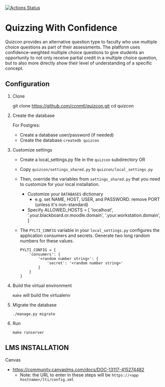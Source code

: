 [![Actions Status](https://github.com/ccnmtl/quizcon/workflows/build-and-test/badge.svg)](https://github.com/ccnmtl/quizcon/actions)

# Quizzing With Confidence

Quizcon provides an alternative question type to faculty who use multiple choice questions as part of their assessments. The platform uses confidence-weighted multiple choice questions to give students an opportunity to not only receive partial credit in a multiple choice question, but to also more directly show their level of understanding of a specific concept.

## Configuration

1. Clone

    git clone https://github.com/ccnmtl/quizcon.git
    cd quizcon

2. Create the database

   For Postgres:
     * Create a database user/password (if needed)
     * Create the database `createdb quizcon`

3. Customize settings

    * Create a local_settings.py file in the `quizcon` subdirectory OR
    * Copy `quizcon/settings_shared.py` to `quizcon/local_settings.py`
    * Then, override the variables from `settings_shared.py` that you need to customize for your local installation.
      * Customize your `DATABASES` dictionary
        * e.g. set NAME, HOST, USER, and PASSWORD. remove PORT (unless it's non-standard)
      * Specify ALLOWED_HOSTS = [ 'localhost', '.your.blackboard.or.moodle.domain', '.your.workstation.domain', ]
    * The ``PYLTI_CONFIG`` variable in your ``local_settings.py`` configures the application consumers and secrets. Generate two long random numbers for these values.

       ```
       PYLTI_CONFIG = {
           'consumers': {
               '<random number string>': {
                   'secret': '<random number string>'
               }
           }
       }
       ```
4. Build the virtual environment

   `make` will build the virtualenv

5. Migrate the database

   `./manage.py migrate`

6. Run

    `make runserver`

## LMS INSTALLATION

Canvas
* https://community.canvaslms.com/docs/DOC-13117-415274482
  * Note: the URL to enter in these steps will be `https://<app hostname>/lti/config.xml`
